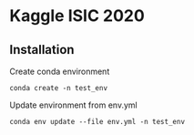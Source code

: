 # Kaggle ISIC 2020

## Installation

Create conda environment
```
conda create -n test_env
```

Update environment from env.yml

```
conda env update --file env.yml -n test_env
```
